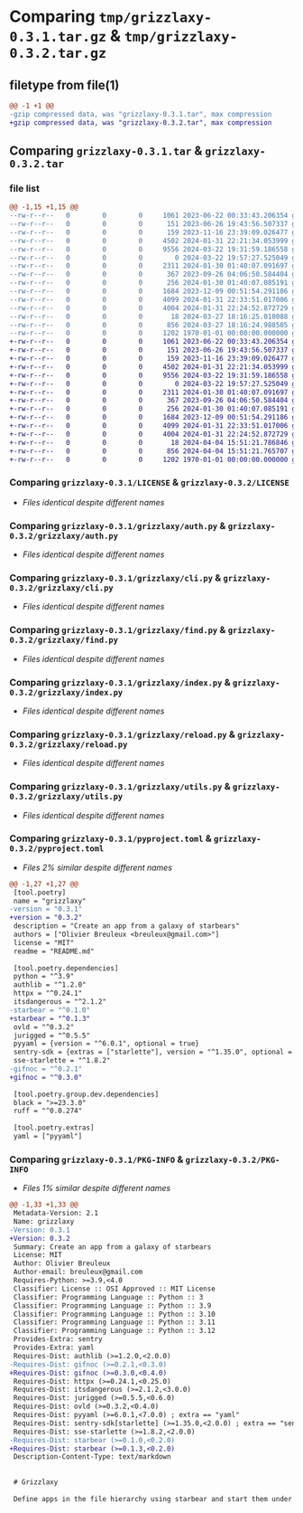 # Comparing `tmp/grizzlaxy-0.3.1.tar.gz` & `tmp/grizzlaxy-0.3.2.tar.gz`

## filetype from file(1)

```diff
@@ -1 +1 @@
-gzip compressed data, was "grizzlaxy-0.3.1.tar", max compression
+gzip compressed data, was "grizzlaxy-0.3.2.tar", max compression
```

## Comparing `grizzlaxy-0.3.1.tar` & `grizzlaxy-0.3.2.tar`

### file list

```diff
@@ -1,15 +1,15 @@
--rw-r--r--   0        0        0     1061 2023-06-22 00:33:43.206354 grizzlaxy-0.3.1/LICENSE
--rw-r--r--   0        0        0      151 2023-06-26 19:43:56.507337 grizzlaxy-0.3.1/README.md
--rw-r--r--   0        0        0      159 2023-11-16 23:39:09.026477 grizzlaxy-0.3.1/grizzlaxy/__init__.py
--rw-r--r--   0        0        0     4502 2024-01-31 22:21:34.053999 grizzlaxy-0.3.1/grizzlaxy/auth.py
--rw-r--r--   0        0        0     9556 2024-03-22 19:31:59.186558 grizzlaxy-0.3.1/grizzlaxy/cli.py
--rw-r--r--   0        0        0        0 2024-03-22 19:57:27.525049 grizzlaxy-0.3.1/grizzlaxy/components/__init__.py
--rw-r--r--   0        0        0     2311 2024-01-30 01:40:07.091697 grizzlaxy-0.3.1/grizzlaxy/find.py
--rw-r--r--   0        0        0      367 2023-09-26 04:06:50.584404 grizzlaxy-0.3.1/grizzlaxy/index-style.css
--rw-r--r--   0        0        0      256 2024-01-30 01:40:07.085191 grizzlaxy-0.3.1/grizzlaxy/index-template.html
--rw-r--r--   0        0        0     1684 2023-12-09 00:51:54.291186 grizzlaxy-0.3.1/grizzlaxy/index.py
--rw-r--r--   0        0        0     4099 2024-01-31 22:33:51.017006 grizzlaxy-0.3.1/grizzlaxy/reload.py
--rw-r--r--   0        0        0     4004 2024-01-31 22:24:52.872729 grizzlaxy-0.3.1/grizzlaxy/utils.py
--rw-r--r--   0        0        0       18 2024-03-27 18:16:25.010088 grizzlaxy-0.3.1/grizzlaxy/version.py
--rw-r--r--   0        0        0      856 2024-03-27 18:16:24.988505 grizzlaxy-0.3.1/pyproject.toml
--rw-r--r--   0        0        0     1202 1970-01-01 00:00:00.000000 grizzlaxy-0.3.1/PKG-INFO
+-rw-r--r--   0        0        0     1061 2023-06-22 00:33:43.206354 grizzlaxy-0.3.2/LICENSE
+-rw-r--r--   0        0        0      151 2023-06-26 19:43:56.507337 grizzlaxy-0.3.2/README.md
+-rw-r--r--   0        0        0      159 2023-11-16 23:39:09.026477 grizzlaxy-0.3.2/grizzlaxy/__init__.py
+-rw-r--r--   0        0        0     4502 2024-01-31 22:21:34.053999 grizzlaxy-0.3.2/grizzlaxy/auth.py
+-rw-r--r--   0        0        0     9556 2024-03-22 19:31:59.186558 grizzlaxy-0.3.2/grizzlaxy/cli.py
+-rw-r--r--   0        0        0        0 2024-03-22 19:57:27.525049 grizzlaxy-0.3.2/grizzlaxy/components/__init__.py
+-rw-r--r--   0        0        0     2311 2024-01-30 01:40:07.091697 grizzlaxy-0.3.2/grizzlaxy/find.py
+-rw-r--r--   0        0        0      367 2023-09-26 04:06:50.584404 grizzlaxy-0.3.2/grizzlaxy/index-style.css
+-rw-r--r--   0        0        0      256 2024-01-30 01:40:07.085191 grizzlaxy-0.3.2/grizzlaxy/index-template.html
+-rw-r--r--   0        0        0     1684 2023-12-09 00:51:54.291186 grizzlaxy-0.3.2/grizzlaxy/index.py
+-rw-r--r--   0        0        0     4099 2024-01-31 22:33:51.017006 grizzlaxy-0.3.2/grizzlaxy/reload.py
+-rw-r--r--   0        0        0     4004 2024-01-31 22:24:52.872729 grizzlaxy-0.3.2/grizzlaxy/utils.py
+-rw-r--r--   0        0        0       18 2024-04-04 15:51:21.786846 grizzlaxy-0.3.2/grizzlaxy/version.py
+-rw-r--r--   0        0        0      856 2024-04-04 15:51:21.765707 grizzlaxy-0.3.2/pyproject.toml
+-rw-r--r--   0        0        0     1202 1970-01-01 00:00:00.000000 grizzlaxy-0.3.2/PKG-INFO
```

### Comparing `grizzlaxy-0.3.1/LICENSE` & `grizzlaxy-0.3.2/LICENSE`

 * *Files identical despite different names*

### Comparing `grizzlaxy-0.3.1/grizzlaxy/auth.py` & `grizzlaxy-0.3.2/grizzlaxy/auth.py`

 * *Files identical despite different names*

### Comparing `grizzlaxy-0.3.1/grizzlaxy/cli.py` & `grizzlaxy-0.3.2/grizzlaxy/cli.py`

 * *Files identical despite different names*

### Comparing `grizzlaxy-0.3.1/grizzlaxy/find.py` & `grizzlaxy-0.3.2/grizzlaxy/find.py`

 * *Files identical despite different names*

### Comparing `grizzlaxy-0.3.1/grizzlaxy/index.py` & `grizzlaxy-0.3.2/grizzlaxy/index.py`

 * *Files identical despite different names*

### Comparing `grizzlaxy-0.3.1/grizzlaxy/reload.py` & `grizzlaxy-0.3.2/grizzlaxy/reload.py`

 * *Files identical despite different names*

### Comparing `grizzlaxy-0.3.1/grizzlaxy/utils.py` & `grizzlaxy-0.3.2/grizzlaxy/utils.py`

 * *Files identical despite different names*

### Comparing `grizzlaxy-0.3.1/pyproject.toml` & `grizzlaxy-0.3.2/pyproject.toml`

 * *Files 2% similar despite different names*

```diff
@@ -1,27 +1,27 @@
 [tool.poetry]
 name = "grizzlaxy"
-version = "0.3.1"
+version = "0.3.2"
 description = "Create an app from a galaxy of starbears"
 authors = ["Olivier Breuleux <breuleux@gmail.com>"]
 license = "MIT"
 readme = "README.md"
 
 [tool.poetry.dependencies]
 python = "^3.9"
 authlib = "^1.2.0"
 httpx = "^0.24.1"
 itsdangerous = "^2.1.2"
-starbear = "^0.1.0"
+starbear = "^0.1.3"
 ovld = "^0.3.2"
 jurigged = "^0.5.5"
 pyyaml = {version = "^6.0.1", optional = true}
 sentry-sdk = {extras = ["starlette"], version = "^1.35.0", optional = true}
 sse-starlette = "^1.8.2"
-gifnoc = "^0.2.1"
+gifnoc = "^0.3.0"
 
 [tool.poetry.group.dev.dependencies]
 black = ">=23.3.0"
 ruff = "^0.0.274"
 
 [tool.poetry.extras]
 yaml = ["pyyaml"]
```

### Comparing `grizzlaxy-0.3.1/PKG-INFO` & `grizzlaxy-0.3.2/PKG-INFO`

 * *Files 1% similar despite different names*

```diff
@@ -1,33 +1,33 @@
 Metadata-Version: 2.1
 Name: grizzlaxy
-Version: 0.3.1
+Version: 0.3.2
 Summary: Create an app from a galaxy of starbears
 License: MIT
 Author: Olivier Breuleux
 Author-email: breuleux@gmail.com
 Requires-Python: >=3.9,<4.0
 Classifier: License :: OSI Approved :: MIT License
 Classifier: Programming Language :: Python :: 3
 Classifier: Programming Language :: Python :: 3.9
 Classifier: Programming Language :: Python :: 3.10
 Classifier: Programming Language :: Python :: 3.11
 Classifier: Programming Language :: Python :: 3.12
 Provides-Extra: sentry
 Provides-Extra: yaml
 Requires-Dist: authlib (>=1.2.0,<2.0.0)
-Requires-Dist: gifnoc (>=0.2.1,<0.3.0)
+Requires-Dist: gifnoc (>=0.3.0,<0.4.0)
 Requires-Dist: httpx (>=0.24.1,<0.25.0)
 Requires-Dist: itsdangerous (>=2.1.2,<3.0.0)
 Requires-Dist: jurigged (>=0.5.5,<0.6.0)
 Requires-Dist: ovld (>=0.3.2,<0.4.0)
 Requires-Dist: pyyaml (>=6.0.1,<7.0.0) ; extra == "yaml"
 Requires-Dist: sentry-sdk[starlette] (>=1.35.0,<2.0.0) ; extra == "sentry"
 Requires-Dist: sse-starlette (>=1.8.2,<2.0.0)
-Requires-Dist: starbear (>=0.1.0,<0.2.0)
+Requires-Dist: starbear (>=0.1.3,<0.2.0)
 Description-Content-Type: text/markdown
 
 
 # Grizzlaxy
 
 Define apps in the file hierarchy using starbear and start them under a single server with OAuth and a permissions file using grizzlaxy.
```

